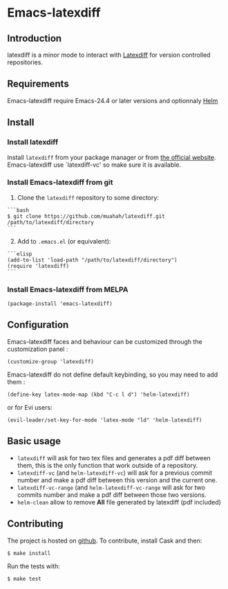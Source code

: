 # Emacs-latexdiff

## Introduction
latexdiff is a minor mode to interact with [Latexdiff](https://github.com/ftilmann/latexdiff) for version controlled
repositories.

## Requirements
Emacs-latexdiff require Emacs-24.4 or later versions
and optionnaly [Helm](https://github.com/emacs-helm/helm)

## Install

### Install latexdiff
Install `latexdiff` from your package manager or from
[the official website](https://github.com/ftilmann/latexdiff).
Emacs-latexdiff use `latexdiff-vc' so make sure it is available.

### Install Emacs-latexdiff from git
  1. Clone the `latexdiff` repository to some directory:

    ```bash
    $ git clone https://github.com/muahah/latexdiff.git /path/to/latexdiff/directory
    ```

  2. Add to `.emacs.el` (or equivalent):

    ```elisp
    (add-to-list 'load-path "/path/to/latexdiff/directory")
    (require 'latexdiff)
    ```

### Install Emacs-latexdiff from MELPA
```elisp
(package-install 'emacs-latexdiff)
```

## Configuration
Emacs-latexdiff faces and behaviour can be customized through the customization panel :
```elisp
(customize-group 'latexdiff)
```

Emacs-latexdiff do not define default keybinding, so you may need to add
them :
```elisp
(define-key latex-mode-map (kbd "C-c l d") 'helm-latexdiff)
```
or for Evi users:

```elisp
(evil-leader/set-key-for-mode 'latex-mode "ld" 'helm-latexdiff)
```

## Basic usage

 - `latexdiff` will ask for two tex files and generates a pdf diff between them, this is the only function that work outside of a repository.
 - `latexdiff-vc` (and `helm-latexdiff-vc`) will ask for a previous commit number and make a pdf diff between this version and the current one.
 - `latexdiff-vc-range` (and `helm-latexdiff-vc-range` will ask for two commits number and make a pdf diff between those two versions.
 - `helm-clean` allow to remove **All** file generated by latexdiff (pdf included)

## Contributing
The project is hosted on [github](https://github.com/galaunay/emacs-latexdiff).
To contribute, install Cask and then:
```bash
$ make install
```

Run the tests with:
```bash
$ make test
```
